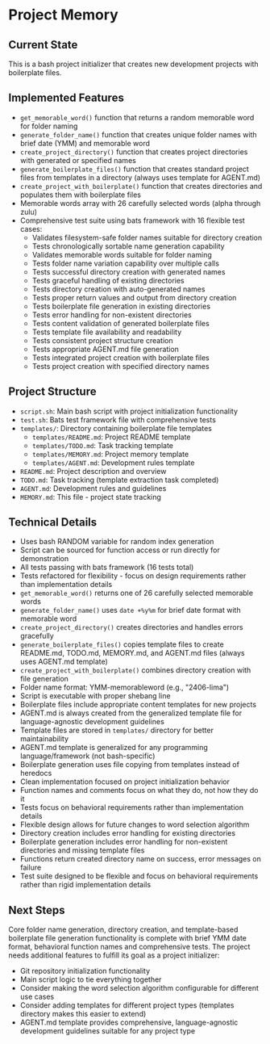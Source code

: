 # Project Memory

## Current State
This is a bash project initializer that creates new development projects with boilerplate files.

## Implemented Features
- `get_memorable_word()` function that returns a random memorable word for folder naming
- `generate_folder_name()` function that creates unique folder names with brief date (YMM) and memorable word
- `create_project_directory()` function that creates project directories with generated or specified names
- `generate_boilerplate_files()` function that creates standard project files from templates in a directory (always uses template for AGENT.md)
- `create_project_with_boilerplate()` function that creates directories and populates them with boilerplate files
- Memorable words array with 26 carefully selected words (alpha through zulu)
- Comprehensive test suite using bats framework with 16 flexible test cases:
  - Validates filesystem-safe folder names suitable for directory creation
  - Tests chronologically sortable name generation capability
  - Validates memorable words suitable for folder naming
  - Tests folder name variation capability over multiple calls
  - Tests successful directory creation with generated names
  - Tests graceful handling of existing directories
  - Tests directory creation with auto-generated names
  - Tests proper return values and output from directory creation
  - Tests boilerplate file generation in existing directories
  - Tests error handling for non-existent directories
  - Tests content validation of generated boilerplate files
  - Tests template file availability and readability
  - Tests consistent project structure creation
  - Tests appropriate AGENT.md file generation
  - Tests integrated project creation with boilerplate files
  - Tests project creation with specified directory names

## Project Structure
- `script.sh`: Main bash script with project initialization functionality
- `test.sh`: Bats test framework file with comprehensive tests
- `templates/`: Directory containing boilerplate file templates
  - `templates/README.md`: Project README template
  - `templates/TODO.md`: Task tracking template
  - `templates/MEMORY.md`: Project memory template
  - `templates/AGENT.md`: Development rules template
- `README.md`: Project description and overview
- `TODO.md`: Task tracking (template extraction task completed)
- `AGENT.md`: Development rules and guidelines
- `MEMORY.md`: This file - project state tracking

## Technical Details
- Uses bash RANDOM variable for random index generation
- Script can be sourced for function access or run directly for demonstration
- All tests passing with bats framework (16 tests total)
- Tests refactored for flexibility - focus on design requirements rather than implementation details
- `get_memorable_word()` returns one of 26 carefully selected memorable words
- `generate_folder_name()` uses `date +%y%m` for brief date format with memorable word
- `create_project_directory()` creates directories and handles errors gracefully
- `generate_boilerplate_files()` copies template files to create README.md, TODO.md, MEMORY.md, and AGENT.md files (always uses AGENT.md template)
- `create_project_with_boilerplate()` combines directory creation with file generation
- Folder name format: YMM-memorableword (e.g., "2406-lima")
- Script is executable with proper shebang line
- Boilerplate files include appropriate content templates for new projects
- AGENT.md is always created from the generalized template file for language-agnostic development guidelines
- Template files are stored in `templates/` directory for better maintainability
- AGENT.md template is generalized for any programming language/framework (not bash-specific)
- Boilerplate generation uses file copying from templates instead of heredocs
- Clean implementation focused on project initialization behavior
- Function names and comments focus on what they do, not how they do it
- Tests focus on behavioral requirements rather than implementation details
- Flexible design allows for future changes to word selection algorithm
- Directory creation includes error handling for existing directories
- Boilerplate generation includes error handling for non-existent directories and missing template files
- Functions return created directory name on success, error messages on failure
- Test suite designed to be flexible and focus on behavioral requirements rather than rigid implementation details

## Next Steps
Core folder name generation, directory creation, and template-based boilerplate file generation functionality is complete with brief YMM date format, behavioral function names and comprehensive tests. The project needs additional features to fulfill its goal as a project initializer:
- Git repository initialization functionality
- Main script logic to tie everything together
- Consider making the word selection algorithm configurable for different use cases
- Consider adding templates for different project types (templates directory makes this easier to extend)
- AGENT.md template provides comprehensive, language-agnostic development guidelines suitable for any project type